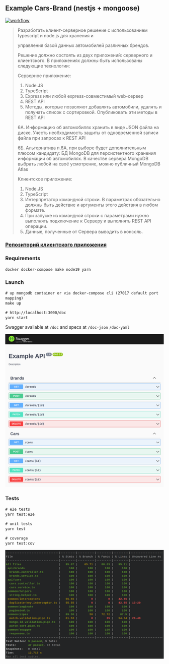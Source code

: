 ## Example Cars-Brand (nestjs + mongoose)

[![workflow](https://github.com/mat-twg/example-cars-brands/actions/workflows/master.yaml/badge.svg)](https://github.com/mat-twg/example-cars-brands/actions/workflows/master.yaml?result=latest)

>Разработать клиент-серверное решение с использованием typescript и node.js для хранения и
>
>управления базой данных автомобилей различных брендов.
>
>Решение должно состоять из двух приложений: серверного и клиентского. В приложениях должны быть использованы следующие технологии:
>
>Серверное приложение:
>
>1. Node.JS
>2. TypeScript
>3. Express или любой express-совместимый web-сервер
>4. REST API
>5. Методы, которые позволяют добавлять автомобили, удалять и получать список с сортировкой. Опубликовать эти методы в REST API
>
>6А. Информацию об автомобилях хранить в виде JSON файла на диске. Учесть необходимость защиты от одновременной записи файла при запросах к REST API
>
>6Б. Альтернатива п.6А, при выборе будет дополнительным плюсом кандидату: БД MongoDB для персистентного хранения информации об автомобилях. В качестве сервера MongoDB выбрать любой на своё усмотрение, можно публичный MongoDB Atlas
>
> 
>Клиентское приложение:
>
>1. Node.JS
>2. TypeScript
>3. Интерпретатор командной строки. В параметрах обязательно должны быть действие и аргументы этого действия в любом
    формате.
>4. При запуске из командной строки с параметрами нужно выполнять подключение к Серверу и выполнять REST API операции.
>5. Данные, полученные от Сервера выводить в консоль.

### [Репозиторий клиентского приложения](https://github.com/mat-twg/example-cars-brands-console)

### Requirements

`docker docker-compose make node19 yarn`

### Launch

```shell 
# up mongodb container or via docker-compose cli (27017 default port mapping)
make up
```

```shell
# http://localhost:3000/doc 
yarn start
```
Swagger available at `/doc` and specs at `/doc-json` `/doc-yaml`

![main](./assets/swagger.png)


### Tests

```shell
# e2e tests
yarn test:e2e
```

```shell
# unit tests
yarn test
```

```shell
# coverage
yarn test:cov
```

![cov](./assets/cov.png)
